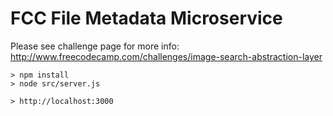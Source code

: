 # FCC File Metadata Microservice

Please see challenge page for more info: http://www.freecodecamp.com/challenges/image-search-abstraction-layer

```
> npm install
> node src/server.js

> http://localhost:3000
```
